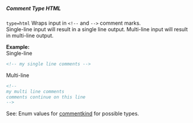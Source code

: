 ##### Comment Type HTML

`type=html` Wraps input in `<!--` and `-->` comment marks.  
Single-line input will result in a single line output. Multi-line input will result in multi-line output.

**Example:**  
Single-line

```html
<!-- my single line comments -->
```

Multi-line

```html
<!--
my multi line comments
comments continue on this line
-->
```

See: Enum values for [commentkind](/grunt-build-include/enums/enums.commentkind.html) for possible types.  